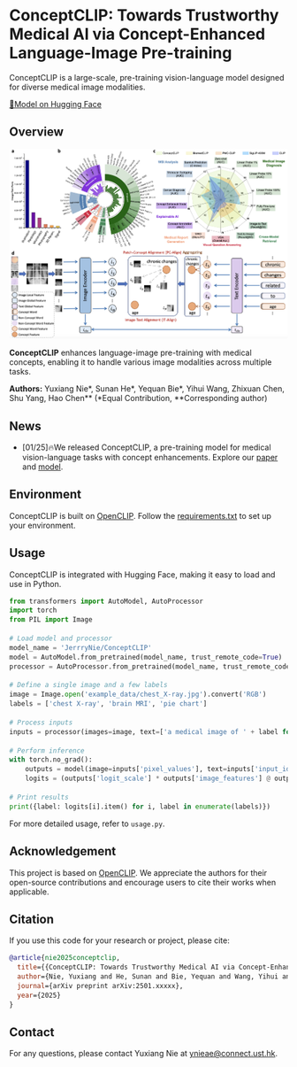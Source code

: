 # ConceptCLIP: Towards Trustworthy Medical AI via Concept-Enhanced Language-Image Pre-training
ConceptCLIP is a large-scale, pre-training vision-language model designed for diverse medical image modalities.

[🤗Model on Hugging Face](https://huggingface.co/JerrryNie/ConceptCLIP) 

## Overview
<div style="text-align: center;">
    <img src="overview.png" alt="Description of Image" style="max-width: 100%; height: auto;">
</div>

**ConceptCLIP** enhances language-image pre-training with medical concepts, enabling it to handle various image modalities across multiple tasks.

**Authors:** Yuxiang Nie*, Sunan He*, Yequan Bie*, Yihui Wang, Zhixuan Chen, Shu Yang, Hao Chen**
(*Equal Contribution, **Corresponding author)

## News
- [01/25]🔥We released ConceptCLIP, a pre-training model for medical vision-language tasks with concept enhancements. Explore our [paper](arxiv) and [model](https://huggingface.co/JerrryNie/ConceptCLIP).

## Environment
ConceptCLIP is built on [OpenCLIP](https://github.com/mlfoundations/open_clip). Follow the [requirements.txt](https://github.com/mlfoundations/open_clip/blob/main/requirements.txt) to set up your environment.

## Usage
ConceptCLIP is integrated with Hugging Face, making it easy to load and use in Python.
```python
from transformers import AutoModel, AutoProcessor
import torch
from PIL import Image

# Load model and processor
model_name = 'JerrryNie/ConceptCLIP'
model = AutoModel.from_pretrained(model_name, trust_remote_code=True)
processor = AutoProcessor.from_pretrained(model_name, trust_remote_code=True)

# Define a single image and a few labels
image = Image.open('example_data/chest_X-ray.jpg').convert('RGB')
labels = ['chest X-ray', 'brain MRI', 'pie chart']

# Process inputs
inputs = processor(images=image, text=['a medical image of ' + label for label in labels], return_tensors='pt', padding=True, truncation=True).to(model.device)

# Perform inference
with torch.no_grad():
    outputs = model(image=inputs['pixel_values'], text=inputs['input_ids'])
    logits = (outputs['logit_scale'] * outputs['image_features'] @ outputs['text_features'].t()).softmax(dim=-1)[0]

# Print results
print({label: logits[i].item() for i, label in enumerate(labels)})
```
For more detailed usage, refer to `usage.py`.

## Acknowledgement
This project is based on [OpenCLIP](https://github.com/mlfoundations/open_clip). We appreciate the authors for their open-source contributions and encourage users to cite their works when applicable.

## Citation
If you use this code for your research or project, please cite:
```bib
@article{nie2025conceptclip,
  title={{ConceptCLIP: Towards Trustworthy Medical AI via Concept-Enhanced Language-Image Pre-training}},
  author={Nie, Yuxiang and He, Sunan and Bie, Yequan and Wang, Yihui and Chen, Zhixuan and Yang, Shu and Chen, Hao},
  journal={arXiv preprint arXiv:2501.xxxxx},
  year={2025}
}
```
## Contact
For any questions, please contact Yuxiang Nie at ynieae@connect.ust.hk.
